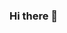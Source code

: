 ### Hi there 👋

<!--
**bianavic/bianavic** is a ✨ _special_ ✨ repository because its `README.md` (this file) appears on your GitHub profile.

Here are some ideas to get you started:

- 🔭 I’m currently working on a fintech.
- 🌱 I’m currently learning data structures and algorithms.
- 👯 I’m looking to collaborate to the reduction of the gap of women in tech.
- 🤔 I’m looking for help with ...
- 💬 Ask me about roller derby and korean crime tv shows.
- 📫 How to reach me:
- 😄 Pronouns: she/her
- ⚡ Fun fact: ...
-->
